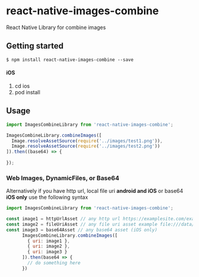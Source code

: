 
# react-native-images-combine
React Native Library for combine images

## Getting started

`$ npm install react-native-images-combine --save`


#### iOS
1. cd ios
2. pod install


## Usage
```javascript
import ImagesCombineLibrary from 'react-native-images-combine';

ImagesCombineLibrary.combineImages([
  Image.resolveAssetSource(require('../images/test1.png')),
  Image.resolveAssetSource(require('../images/test2.png'))
]).then((base64) => {
              
});
```

### Web Images, DynamicFiles, or Base64
Alternatively if you have http url, local file uri **android and iOS** or base64 **iOS only** use the following syntax
```javascript
import ImagesCombineLibrary from 'react-native-images-combine';

const image1 = httpUrlAsset // any http url https://examplesite.com/example-image.png
const image2 = fileUriAsset // any file uri asset example file:///data/user/0/com.myapp//cache/tempitem.png
const image3 = base64Asset // any base64 asset (iOS only)
      ImagesCombineLibrary.combineImages([
        { uri: image1 },
        { uri: image2 },
        { uri: image3 }
      ]).then(base64 => {
        // do something here
      })
```

  
